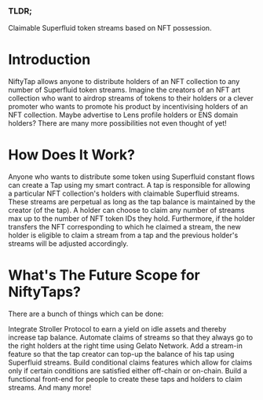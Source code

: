### TLDR;
Claimable Superfluid token streams based on NFT possession.

# Introduction
NiftyTap allows anyone to distribute holders of an NFT collection to any number of Superfluid token streams. Imagine the creators of an NFT art collection who want to airdrop streams of tokens to their holders or a clever promoter who wants to promote his product by incentivising holders of an NFT collection. Maybe advertise to Lens profile holders or ENS domain holders? There are many more possibilities not even thought of yet!

# How Does It Work?
Anyone who wants to distribute some token using Superfluid constant flows can create a Tap using my smart contract. A tap is responsible for allowing a particular NFT collection's holders with claimable Superfluid streams. These streams are perpetual as long as the tap balance is maintained by the creator (of the tap). A holder can choose to claim any number of streams max up to the number of NFT token IDs they hold. Furthermore, if the holder transfers the NFT corresponding to which he claimed a stream, the new holder is eligible to claim a stream from a tap and the previous holder's streams will be adjusted accordingly.

# What's The Future Scope for NiftyTaps?
There are a bunch of things which can be done:

Integrate Stroller Protocol to earn a yield on idle assets and thereby increase tap balance.
Automate claims of streams so that they always go to the right holders at the right time using Gelato Network.
Add a stream-in feature so that the tap creator can top-up the balance of his tap using Superfluid streams.
Build conditional claims features which allow for claims only if certain conditions are satisfied either off-chain or on-chain.
Build a functional front-end for people to create these taps and holders to claim streams.
And many more!
